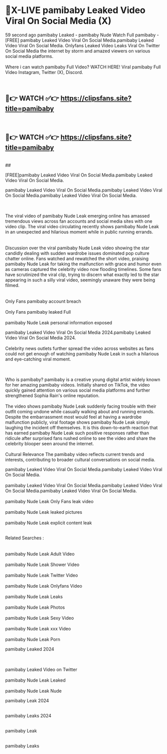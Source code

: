 # 🔴X-LIVE pamibaby Leaked Video Viral On Social Media (X)<br>


59 second ago pamibaby Leaked  - pamibaby Nude  Watch Full pamibaby - [FREE] pamibaby Leaked Video Viral On Social Media.pamibaby Leaked Video Viral On Social Media.   Onlyfans Leaked Video Leaks Viral On Twitter On Social Media the internet by storm and amazed viewers on various social media platforms. <br><br>
Where i can watch pamibaby Full Video? WATCH HERE! Viral pamibaby Full Video Instagram, Twitter (X), Discord. <br>


 <br>

##  🔴👉 WATCH ✅👉  <a href="https://clipsfans.site?title=pamibaby&ref=git">https://clipsfans.site?title=pamibaby</a> <br>
  <br>

##  🔴👉 WATCH ✅👉  <a href="https://clipsfans.site?title=pamibaby&ref=git">https://clipsfans.site?title=pamibaby</a> <br>
  <br>
  ##



[FREE]pamibaby Leaked Video Viral On Social Media.pamibaby Leaked Video Viral On Social Media. <br>

pamibaby Leaked Video Viral On Social Media.pamibaby Leaked Video Viral On Social Media.pamibaby Leaked Video Viral On Social Media. <br>


  <br>

  <br>
The viral video of pamibaby Nude Leak emerging online has amassed tremendous views across fan accounts and social media sites with one video clip. The viral video circulating recently shows pamibaby Nude Leak in an unexpected and hilarious moment while in public running errands.<br>
<br>


<br>
Discussion over the viral pamibaby Nude Leak video showing the star candidly dealing with sudden wardrobe issues dominated pop culture chatter online. Fans watched and rewatched the short video, praising pamibaby Nude Leak for taking the malfunction with grace and humor even as cameras captured the celebrity video now flooding timelines. Some fans have scrutinized the viral clip, trying to discern what exactly led to the star appearing in such a silly viral video, seemingly unaware they were being filmed.<br>
<br>
<br> 
Only Fans pamibaby account breach<br>
<br>
Only Fans pamibaby leaked Full <br>
<br>
pamibaby Nude Leak personal information exposed<br>

pamibaby Leaked Video Viral On Social Media 2024.pamibaby Leaked Video Viral On Social Media 2024. <br>
<br>
Celebrity news outlets further spread the video across websites as fans could not get enough of watching pamibaby Nude Leak in such a hilarious and eye-catching viral moment.<br>
<br>

<br>
Who is pamibaby? pamibaby is a creative young digital artist widely known for her amazing pamibaby videos. Initially shared on TikTok, the video quickly gained attention on various social media platforms and further strengthened Sophia Rain's online reputation.<br>
<br>
The video shows pamibaby Nude Leak suddenly facing trouble with their outfit coming undone while casually walking about and running errands. Despite the embarrassment most would feel at having a wardrobe malfunction publicly, viral footage shows pamibaby Nude Leak simply laughing the incident off themselves. It is this down-to-earth reaction that has earned pamibaby Nude Leak such positive responses rather than ridicule after surprised fans rushed online to see the video and share the celebrity blooper seen around the internet.<br>
<br>
Cultural Relevance The pamibaby video reflects current trends and interests, contributing to broader cultural conversations on social media.<br>

pamibaby Leaked Video Viral On Social Media.pamibaby Leaked Video Viral On Social Media.<br>
<br>
pamibaby Leaked Video Viral On Social Media.pamibaby Leaked Video Viral On Social Media.pamibaby Leaked Video Viral On Social Media.<br>
<br>
pamibaby Nude Leak Only Fans leak video<br>
<br>
pamibaby Nude Leak leaked pictures<br>
<br>
pamibaby Nude Leak explicit content leak<br>


<br>
Related Searches :<br>
<br>

<br>
pamibaby Nude Leak Adult Video<br>
<br>
pamibaby Nude Leak Shower Video<br>
<br>
pamibaby Nude Leak Twitter Video<br>
<br>
pamibaby Nude Leak Onlyfans Video<br>
<br>
pamibaby Nude Leak Leaks<br>
<br>
pamibaby Nude Leak Photos<br>

<br>
pamibaby Nude Leak Sexy Video<br>
<br>
pamibaby Nude Leak xxx Video<br>
<br>
pamibaby Nude Leak Porn<br>

pamibaby  Leaked 2024 <br> <br>
<br>

pamibaby Leaked Video on Twitter <br>
<br>
pamibaby Nude Leak Leaked<br>
<br>
pamibaby Nude Leak Nude<br>


pamibaby  Leak 2024 <br> <br>



pamibaby  Leaks 2024 <br> <br>



 
pamibaby  Leak<br> <br>



pamibaby  Leaks<br> <br>





</p>




 



</p>










